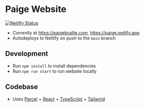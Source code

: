 # Paige Website

[![Netlify Status](https://api.netlify.com/api/v1/badges/0a277fe1-cde2-4001-b2e5-690cec1aaf81/deploy-status)](https://app.netlify.com/sites/paige/deploys)

- Currently at https://paigebraille.com, https://paige.netlify.app
- Autodeploys to Netlify on push to the `main` branch

## Development

- Run `npm install` to install dependencies
- Run `npm run start` to run website locally

## Codebase

- Uses [Parcel](https://parceljs.org) + [React](https://reactjs.org) + [TypeScript](https://www.typescriptlang.org) + [Tailwind](https://tailwindcss.com)
